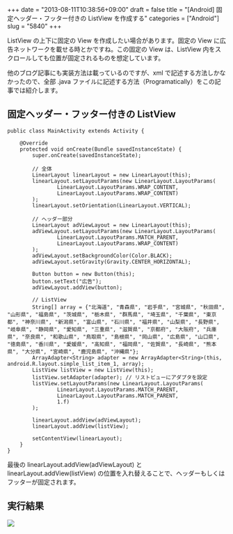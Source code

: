 +++
date = "2013-08-11T10:38:56+09:00"
draft = false
title = "[Android] 固定ヘッダー・フッター付きの ListView を作成する"
categories = ["Android"]
slug = "5840"
+++

ListView の上下に固定の View を作成したい場合があります。固定の View に広告ネットワークを載せる時とかですね。この固定の View は、ListView 内をスクロールしても位置が固定されるものを想定しています。

他のブログ記事にも実装方法は載っているのですが、xml で記述する方法しかなかったので、全部 .java ファイルに記述する方法（Programatically）をこの記事では紹介します。

## 固定ヘッダー・フッター付きの ListView

```
public class MainActivity extends Activity {

    @Override
    protected void onCreate(Bundle savedInstanceState) {
        super.onCreate(savedInstanceState);

        // 全体
        LinearLayout linearLayout = new LinearLayout(this);
        linearLayout.setLayoutParams(new LinearLayout.LayoutParams(
                LinearLayout.LayoutParams.WRAP_CONTENT,
                LinearLayout.LayoutParams.WRAP_CONTENT)
        );
        linearLayout.setOrientation(LinearLayout.VERTICAL);

        // ヘッダー部分
        LinearLayout adViewLayout = new LinearLayout(this);
        adViewLayout.setLayoutParams(new LinearLayout.LayoutParams(
                LinearLayout.LayoutParams.MATCH_PARENT,
                LinearLayout.LayoutParams.WRAP_CONTENT)
        );
        adViewLayout.setBackgroundColor(Color.BLACK);
        adViewLayout.setGravity(Gravity.CENTER_HORIZONTAL);

        Button button = new Button(this);
        button.setText("広告");
        adViewLayout.addView(button);

        // ListView
        String[] array = {"北海道", "青森県", "岩手県", "宮城県", "秋田県", "山形県", "福島県", "茨城県", "栃木県", "群馬県", "埼玉県", "千葉県", "東京都", "神奈川県", "新潟県", "富山県", "石川県", "福井県", "山梨県", "長野県", "岐阜県", "静岡県", "愛知県", "三重県", "滋賀県", "京都府", "大阪府", "兵庫県", "奈良県", "和歌山県", "鳥取県", "島根県", "岡山県", "広島県", "山口県", "徳島県", "香川県", "愛媛県", "高知県", "福岡県", "佐賀県", "長崎県", "熊本県", "大分県", "宮崎県", "鹿児島県", "沖縄県"};
        ArrayAdapter<String> adapter = new ArrayAdapter<String>(this, android.R.layout.simple_list_item_1, array);
        ListView listView = new ListView(this);
        listView.setAdapter(adapter); // リストビューにアダプタを設定
        listView.setLayoutParams(new LinearLayout.LayoutParams(
                LinearLayout.LayoutParams.MATCH_PARENT,
                LinearLayout.LayoutParams.MATCH_PARENT,
                1.f)
        );

        linearLayout.addView(adViewLayout);
        linearLayout.addView(listView);

        setContentView(linearLayout);
    }
}
```

最後の linearLayout.addView(adViewLayout) と linearLayout.addView(listView) の位置を入れ替えることで、ヘッダーもしくはフッターが固定されます。

## 実行結果

![](/images/2013/08/5840_1.png)
